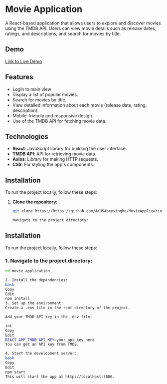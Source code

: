 # Movie Application

A React-based application that allows users to explore and discover movies using the TMDB API. Users can view movie details such as release dates, ratings, and descriptions, and search for movies by title.

## Demo

[Link to Live Demo ](https://)

## Features

- Login to main view
- Display a list of popular movies.
- Search for movies by title.
- View detailed information about each movie (release date, rating, description).
- Mobile-friendly and responsive design.
- Use of the TMDB API for fetching movie data.

## Technologies

- **React**: JavaScript library for building the user interface.
- **TMDB API**: API for retrieving movie data.
- **Axios**: Library for making HTTP requests.
- **CSS**: For styling the app's components.

## Installation

To run the project locally, follow these steps:

1. **Clone the repository**:
   
   ```bash
   git clone https://https://github.com/AKUSAbeysinghe/MovieApplication.git

   Navigate to the project directory:


## Installation

To run the project locally, follow these steps:

### 1. Navigate to the project directory:

```bash
cd movie_application

2. Install the dependencies:
bash
Copy
Edit
npm install
3. Set up the environment:
Create a .env file in the root directory of the project.

Add your TMDB API key in the .env file:

ini
Copy
Edit
REACT_APP_TMDB_API_KEY=your_api_key_here
You can get an API key from TMDB.

4. Start the development server:
bash
Copy
Edit
npm start
This will start the app at http://localhost:3000.


